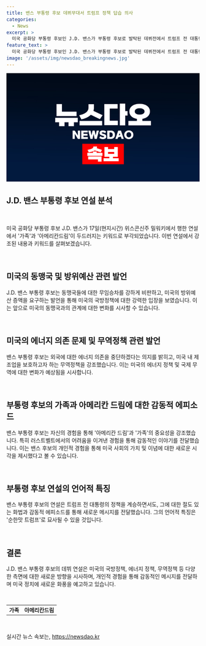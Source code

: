 ```yaml
---
title: 밴스 부통령 후보 데뷔무대서 트럼프 정책 답습 의사
categories:
  - News
excerpt: >
  미국 공화당 부통령 후보인 J.D. 밴스가 부통령 후보로 발탁된 데뷔전에서 트럼프 전 대통령의 정책을 이어받았다. 연설에서는 동맹국의 방위비 부담 대폭 증액을 요구하고, 미국의 이익과 제조업을 보호하고자 했다. 미군 주둔 비용과 에너지 의존 문제에 대한 견해를 피력하며 미국 우선주의를 강조했다. 또한, 부인과 모친의 이야기로 가족과 아메리칸 드림을 강조하며 감동을 전했다. J.D. 밴스는 적극적으로 트럼프 전 대통령의 정책을 이어받아 전개한 것으로 평가받고 있다.
feature_text: >
  미국 공화당 부통령 후보인 J.D. 밴스가 부통령 후보로 발탁된 데뷔전에서 트럼프 전 대통령의 정책을 이어받았다. 연설에서는 동맹국의 방위비 부담 대폭 증액을 요구하고, 미국의 이익과 제조업을 보호하고자 했다. 미군 주둔 비용과 에너지 의존 문제에 대한 견해를 피력하며 미국 우선주의를 강조했다. 또한, 부인과 모친의 이야기로 가족과 아메리칸 드림을 강조하며 감동을 전했다. J.D. 밴스는 적극적으로 트럼프 전 대통령의 정책을 이어받아 전개한 것으로 평가받고 있다.
image: '/assets/img/newsdao_breakingnews.jpg'
---
```


<p><img src="/assets/img/newsdao_breakingnews.jpg" alt="ontimetimes 속보" /></p>

<h2 data-ke-size="size26">J.D. 밴스 부통령 후보 연설 분석</h2>

<p data-ke-size="size16">&nbsp;</p>

<p>미국 공화당 부통령 후보 J.D. 밴스가 17일(현지시간) 위스콘신주 밀워키에서 행한 연설에서 '가족'과 '아메리칸드림'이 두드러지는 키워드로 부각되었습니다. 이번 연설에서 강조된 내용과 키워드를 살펴보겠습니다.</p>

<p data-ke-size="size16">&nbsp;</p>

<h2 data-ke-size="size26">미국의 동맹국 및 방위예산 관련 발언</h2>

<p data-ke-size="size16">J.D. 밴스 부통령 후보는 동맹국들에 대한 무임승차를 강하게 비판하고, 미국의 방위예산 증액을 요구하는 발언을 통해 미국의 국방정책에 대한 강력한 입장을 보였습니다. 이는 앞으로 미국의 동맹국과의 관계에 대한 변화를 시사할 수 있습니다.</p>

<p data-ke-size="size16">&nbsp;</p>

<h2 data-ke-size="size26">미국의 에너지 의존 문제 및 무역정책 관련 발언</h2>

<p data-ke-size="size16">밴스 부통령 후보는 외국에 대한 에너지 의존을 중단하겠다는 의지를 밝히고, 미국 내 제조업을 보호하고자 하는 무역정책을 강조했습니다. 이는 미국의 에너지 정책 및 국제 무역에 대한 변화가 예상됨을 시사합니다.</p>

<p data-ke-size="size16">&nbsp;</p>

<h2 data-ke-size="size26">부통령 후보의 가족과 아메리칸 드림에 대한 감동적 에피소드</h2>

<p data-ke-size="size16">밴스 부통령 후보는 자신의 경험을 통해 '아메리칸 드림'과 '가족'의 중요성을 강조했습니다. 특히 러스트벨트에서의 어려움을 이겨낸 경험을 통해 감동적인 이야기를 전달했습니다. 이는 밴스 후보의 개인적 경험을 통해 미국 사회의 가치 및 이념에 대한 새로운 시각을 제시했다고 볼 수 있습니다.</p>

<p data-ke-size="size16">&nbsp;</p>

<h2 data-ke-size="size26">부통령 후보 연설의 언어적 특징</h2>

<p data-ke-size="size16">밴스 부통령 후보의 연설은 트럼프 전 대통령의 정책을 계승하면서도, 그에 대한 절도 있는 화법과 감동적 에피소드를 통해 새로운 메시지를 전달했습니다. 그의 언어적 특징은 '순한맛 트럼프'로 묘사될 수 있을 것입니다.</p>

<p data-ke-size="size16">&nbsp;</p>

<h2 data-ke-size="size26">결론</h2>

<p data-ke-size="size16">J.D. 밴스 부통령 후보의 데뷔 연설은 미국의 국방정책, 에너지 정책, 무역정책 등 다양한 측면에 대한 새로운 방향을 시사하며, 개인적 경험을 통해 감동적인 메시지를 전달하며 미국 정치에 새로운 화풍을 예고하고 있습니다.</p>

<p data-ke-size="size16">&nbsp;</p>

<table>
    <tbody>
        <tr>
            <td style="text-align: center; height: 17px;"><b>가족</b></td>
            <td style="text-align: center; height: 17px;"><b>아메리칸드림</b></td>
        </tr>
    </tbody>
</table>

<p data-ke-size="size16">&nbsp;</p>
실시간 뉴스 속보는, <a href="https://newsdao.kr" rel="dofollow">https://newsdao.kr</a>


